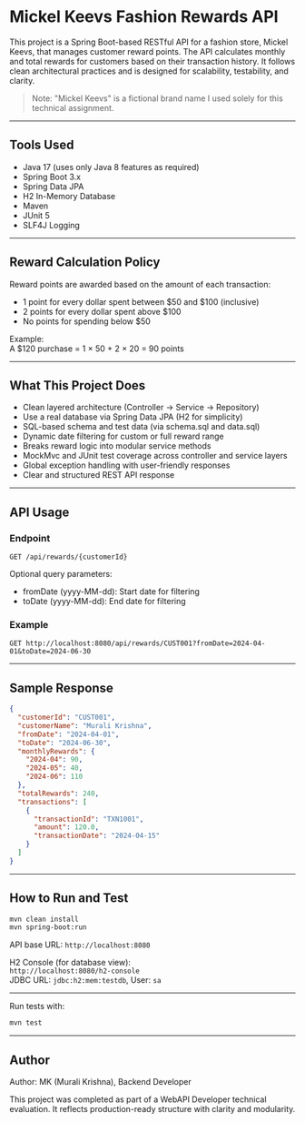 # Mickel Keevs Fashion Rewards API

This project is a Spring Boot-based RESTful API for a fashion store, Mickel Keevs, that manages customer reward points. The API calculates monthly and total rewards for customers based on their transaction history. It follows clean architectural practices and is designed for scalability, testability, and clarity.
>Note: "Mickel Keevs" is a fictional brand name I used solely for this technical assignment.
---

## Tools Used

- Java 17 (uses only Java 8 features as required)
- Spring Boot 3.x
- Spring Data JPA
- H2 In-Memory Database
- Maven
- JUnit 5
- SLF4J Logging

---

## Reward Calculation Policy

Reward points are awarded based on the amount of each transaction:

- 1 point for every dollar spent between $50 and $100 (inclusive)
- 2 points for every dollar spent above $100
- No points for spending below $50

Example:  
A $120 purchase = 1 × 50 + 2 × 20 = 90 points

---

## What This Project Does

- Clean layered architecture (Controller → Service → Repository)
- Use a real database via Spring Data JPA (H2 for simplicity)
- SQL-based schema and test data (via schema.sql and data.sql)
- Dynamic date filtering for custom or full reward range
- Breaks reward logic into modular service methods
- MockMvc and JUnit test coverage across controller and service layers
- Global exception handling with user-friendly responses
- Clear and structured REST API response

---

## API Usage

### Endpoint
```
GET /api/rewards/{customerId}
```

Optional query parameters:
- fromDate (yyyy-MM-dd): Start date for filtering
- toDate (yyyy-MM-dd): End date for filtering

### Example
```
GET http://localhost:8080/api/rewards/CUST001?fromDate=2024-04-01&toDate=2024-06-30
```

---

## Sample Response

```json
{
  "customerId": "CUST001",
  "customerName": "Murali Krishna",
  "fromDate": "2024-04-01",
  "toDate": "2024-06-30",
  "monthlyRewards": {
    "2024-04": 90,
    "2024-05": 40,
    "2024-06": 110
  },
  "totalRewards": 240,
  "transactions": [
    {
      "transactionId": "TXN1001",
      "amount": 120.0,
      "transactionDate": "2024-04-15"
    }
  ]
}
```

---

## How to Run and Test

```bash
mvn clean install
mvn spring-boot:run
```

API base URL: `http://localhost:8080`

H2 Console (for database view):  
`http://localhost:8080/h2-console`  
JDBC URL: `jdbc:h2:mem:testdb`, User: `sa`

---

Run tests with:

```bash
mvn test
```

---

## Author

Author: MK (Murali Krishna), Backend Developer

This project was completed as part of a WebAPI Developer technical evaluation. It reflects production-ready structure with clarity and modularity.
